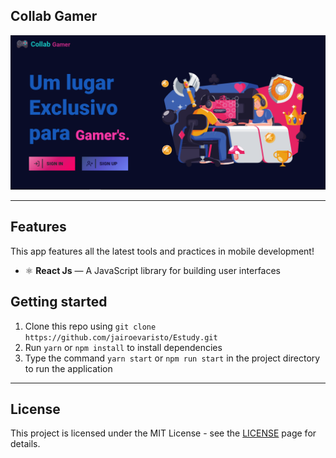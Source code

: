 ## Collab Gamer

<img src=".github/logo.png" />

<br>
<hr>

## Features

This app features all the latest tools and practices in mobile development!

- ⚛️ **React Js** — A JavaScript library for building user interfaces

## Getting started

1. Clone this repo using `git clone https://github.com/jairoevaristo/Estudy.git`
2. Run `yarn` or `npm install` to install dependencies
3. Type the command `yarn start` or `npm run start` in the project directory to run the application<br />

<hr />

## License

This project is licensed under the MIT License - see the [LICENSE](https://opensource.org/licenses/MIT) page for details.
